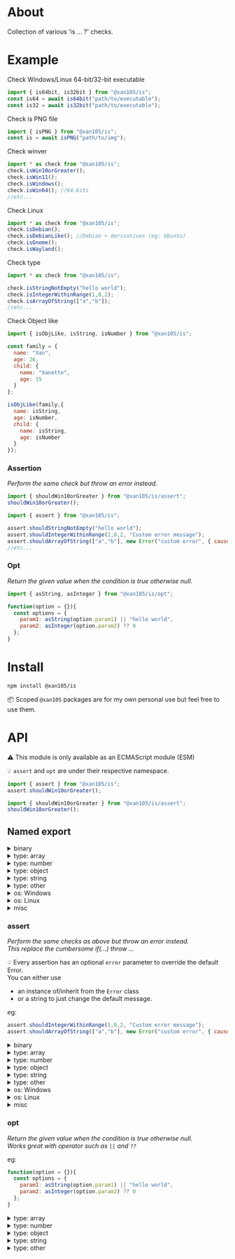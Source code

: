 About
=====

Collection of various 'is ... ?' checks.

Example
=======

Check Windows/Linux 64-bit/32-bit executable
```js
import { is64bit, is32bit } from "@xan105/is";
const is64 = await is64bit("path/to/executable");
const is32 = await is32bit("path/to/executable");
```

Check is PNG file
```js
import { isPNG } from "@xan105/is";
const is = await isPNG("path/to/img");
```

Check winver
```js
import * as check from "@xan105/is";
check.isWin10orGreater();
check.isWin11();
check.isWindows();
check.isWin64(); //64-bits
//etc...
```

Check Linux
```js
import * as check from "@xan105/is";
check.isDebian();
check.isDebianLike(); //Debian + derivatives (eg: Ubuntu)
check.isGnome();
check.isWayland();
```

Check type
```js
import * as check from "@xan105/is";

check.isStringNotEmpty("hello world");
check.isIntegerWithinRange(1,0,2);
check.isArrayOfString(["a","b"]);
//etc...
```

Check Object like
```js
import { isObjLike, isString, isNumber } from "@xan105/is";

const family = {
  name: "Xan",
  age: 26,
  child: {
    name: "Xanette",
    age: 15
  }
};

isObjLike(family,{
  name: isString,
  age: isNumber,
  child: {
    name: isString,
    age: isNumber
  }
});
```

### Assertion
_Perform the same check but throw an error instead._

```js
import { shouldWin10orGreater } from "@xan105/is/assert";
shouldWin10orGreater();
```

```js
import { assert } from "@xan105/is";

assert.shouldStringNotEmpty("hello world");
assert.shouldIntegerWithinRange(1,0,2, "Custom error message");
assert.shouldArrayOfString(["a","b"], new Error("custom error", { cause: err }));
//etc...
```

### Opt
_Return the given value when the condition is true otherwise null._

```js
import { asString, asInteger } from "@xan105/is/opt";

function(option = {}){
  const options = {
    param1: asString(option.param1) || "hello world",
    param2: asInteger(option.param2) ?? 0
  };
}
```

Install
=======

```
npm install @xan105/is
```

📦 Scoped `@xan105` packages are for my own personal use but feel free to use them.

API
===

⚠️ This module is only available as an ECMAScript module (ESM)<br />

💡 `assert` and `opt` are under their respective namespace.
```js
import { assert } from "@xan105/is";
assert.shouldWin10orGreater();

import { shouldWin10orGreater } from "@xan105/is/assert";
shouldWin10orGreater();
```

## Named export

<details><summary>binary</summary>
  
#### `is64bit(filePath: string): Promise<boolean>`

Check if it's a 64-bits (x86_64) Windows or Linux binary.<br />

#### `is32bit(filePath: string): Promise<boolean>`

Same as above but for a 32-bits (x86) Windows or Linux binary.

#### `isPNG(filePath: string): Promise<boolean>`
#### `isJPG(filePath: string): Promise<boolean>`
#### `isICO(filePath: string): Promise<boolean>`
#### `isGIF(filePath: string): Promise<boolean>`
#### `isWEBP(filePath: string): Promise<boolean>`
#### `isQOI(filePath: string): Promise<boolean>`
  
</details>

<details><summary>type: array</summary>

#### `isArray(value: any): boolean`
#### `isArrayNotEmpty(value: any): boolean`
#### `isArrayOfString(value: string[]): boolean`
#### `isSizeArrayOfString(value: string[], length: number): boolean`
#### `isArrayOfStringNotEmpty(value: string[]): boolean`
#### `isSizeArrayOfStringNotEmpty(value: string[], length: number): boolean`
#### `isArrayOfNumber(value: number[]): boolean`
#### `isSizeArrayOfNumber(value: number[], length: number): boolean`
#### `isArrayOfNumberWithinRange(value: number[], min: number, max: number): boolean`
#### `isSizeArrayOfNumberWithinRange(value: number[], length: number, min: number, max: number): boolean`
#### `isArrayOfInteger(value: number[]): boolean`
#### `isSizeArrayOfInteger(value: number[], length: number): boolean`
#### `isArrayOfIntegerPositive(value: number[]): boolean`
#### `isSizeArrayOfIntegerPositive(value: number[], length: number): boolean`
#### `isArrayOfIntegerPositiveOrZero(value: number[]): boolean`
#### `isSizeArrayOfIntegerPositiveOrZero(value: number[], length: number): boolean`
#### `isArrayOfIntegerWithinRange(value: number[], min: number, max: number): boolean`
#### `isSizeArrayOfIntegerWithinRange(value: number[], length: number, min: number, max: number): boolean`
#### `isArrayOfObj(value: any): boolean`
#### `isSizeArrayOfObj(value: any, length: number): boolean`
#### `isArrayOfObjWithProperties(value: any, prop: string[]): boolean`
#### `isSizeArrayOfObjWithProperties(value: any, length: number, prop: string[]): boolean`
#### `isArrayOfObjLike(value: any, schema: object): boolean`
#### `isSizeArrayOfObjLike(value: any, length: number, schema: object): boolean`
#### `isArrayOfBuffer(value: any): boolean`
#### `isSizeArrayOfBuffer(value: any, length: number): boolean`
  
</details>  

<details><summary>type: number</summary>
  
#### `isBigInt(value: any): boolean`
#### `isBigIntPositive(value: BigInt): boolean`
#### `isBigIntPositiveOrZero(value: BigInt): boolean`
#### `isBigIntWithinRange(value: BigInt, min: BigInt, max: BigInt): boolean`
#### `isInteger(value: number): boolean`
#### `isIntegerPositive(value: number): boolean`
#### `isIntegerPositiveOrZero(value: number): boolean`
#### `isIntegerWithinRange(value: number, min: number, max: number): boolean`
#### `isNumber(value: number): boolean`
#### `isNumberWithinRange(value: number, min: number, max: number): boolean`
  
</details>

<details><summary>type: object</summary>

#### `isObj(value: any): boolean`

as in a "plain obj" and not a JS obj so {}, new Object() and Object.create(null).

#### `isObjNotEmpty(value: any): boolean`
#### `isObjWithProperties(value: any, prop: string[]): boolean`
#### `isObjLike(value: any, schema: object): boolean`

Check if an obj is like the specified schema.<br/>
Where schema is an obj containing a set of required property name and its corresponding _check_ function.<br/>
If the obj has these properties and they are validated by said corresponding function then this will return true otherwise false. 

<details><summary>Example:</summary>

```js
const family = {
  name: "Xan",
  age: 26,
  child: {
    name: "Xanette",
    age: 15,
    height: 164,
    weight: 42
  }
};

isObjLike(family,{
  name: isString,
  age: isNumber,
  child: {
    name: isStringNotEmpty,
    age: [ isIntegerWithinRange, [0,100] ],
    height: isNumber,
    weight: [ isNumber, [] ]
  }
});
```

</details>

The check funtion should only return a **boolean**.<br/>
**Otherwise** or if the function throws then **false** will be assumed.<br/>
_NB: Function that use [@xan105/error](https://github.com/xan105/node-error) will bypass this and still throw (this is by design)._

The check funtion should be defined as follow: `something: [function, [args,...] ]`<br/>
If you don't have any args then an empty array: `something: [function, [] ]`<br/>
Or you can pass the function as is (shortcut): `something: function`<br/>
Note that `something: [function]` is invalid !
  
</details>

<details><summary>type: string</summary>
  
#### `isString(value: any): boolean`
#### `isStringNotEmpty(value: string): boolean`
#### `isHexString(value: string): boolean`
  
</details>

<details><summary>type: other</summary>
  
#### `isBoolean(value: any): boolean`  
#### `isBuffer(value: any): boolean`
#### `isError(value: any): boolean`
#### `isRegExp(value: any): boolean`
  
</details>

<details><summary>os: Windows</summary>

#### `isWindows(): boolean`
#### `isWindowsX86(): boolean`

alias: `isWin32(): boolean`

#### `isWindowsX64(): boolean`

alias: `isWin64(): boolean`

#### `isWin11orGreater(): boolean`
#### `isWin10orGreater(): boolean`
#### `isWin8orGreater(): boolean`
#### `isWin7orGreater(): boolean`
#### `isWin11orLesser(): boolean`
#### `isWin10orLesser(): boolean`
#### `isWin8orLesser(): boolean`
#### `isWin7orLesser(): boolean`
#### `isWin11(): boolean`
#### `isWin10(): boolean`
#### `isWin8(): boolean`
#### `isWin7(): boolean`
  
</details>
  
<details><summary>os: Linux</summary>
  
#### `isLinux(): boolean`
#### `isArch(): Promise<boolean>`
#### `isArchLike(): Promise<boolean>`
#### `isManjaro(): Promise<boolean>`
#### `isDebian(): Promise<boolean>`
#### `isDebianLike(): Promise<boolean>`
#### `isUbuntu(): Promise<boolean>`
#### `isUbuntuLike(): Promise<boolean>`
#### `isMint(): Promise<boolean>`
#### `isPopOS(): Promise<boolean>`
#### `isElementaryOS(): Promise<boolean>`
#### `isDeepin(): Promise<boolean>`
#### `isRaspberryPiOS(): Promise<boolean>`

alias: `isRaspbian(): Promise<boolean>`

#### `isFedora(): Promise<boolean>`
#### `isFedoraLike(): Promise<boolean>`
#### `isOpenSUSE(): Promise<boolean>`
#### `isSlackware(): Promise<boolean>`
#### `isGentoo(): Promise<boolean>`

#### `isGnome(): boolean`
#### `isKDE(): boolean`
#### `isXFCE(): boolean`
#### `isMate(): boolean`
#### `isCinnamon(): boolean`

#### `isWayland(): boolean`
  
</details>

<details><summary>misc</summary>
  
#### `isIP(value: string): boolean`
#### `isIPv4(value: string): boolean`
#### `isIPv6(value: string): boolean`
  
</details>
  
### assert

_Perform the same checks as above but throw an error instead._<br/>
_This replace the cumbersome if(...) throw ..._

💡 Every assertion has an optional `error` parameter to override the default Error.<br/>
You can either use
  
- an instance of/inherit from the `Error` class 
- or a string to just change the default message.

eg: 
  
```js
assert.shouldIntegerWithinRange(1,0,2, "Custom error message");
assert.shouldArrayOfString(["a","b"], new Error("custom error", { cause: err }));
```
  
<details><summary>binary</summary>
  
#### `should64bit (filePath: string, error?: string | object): Promise<void>`
#### `should32bit (filePath: string, error?: string | object): Promise<void>`
#### `shouldPNG(filePath: string, error?: string | object): Promise<void>`
#### `shouldJPG(filePath: string, error?: string | object): Promise<void>`
#### `shouldICO(filePath: string, error?: string | object): Promise<void>`
#### `shouldGIF(filePath: string, error?: string | object): Promise<void>`
#### `shouldWEBP(filePath: string, error?: string | object): Promise<void>`
#### `shouldQOI(filePath: string, error?: string | object): Promise<void>`
  
</details>

<details><summary>type: array</summary>
  
#### `shouldArray(value: any, error?: string | object): void`
#### `shouldArrayNotEmpty(value: any, error?: string | object): void`
#### `shouldArrayOfString(value: string[], error?: string | object): void`
#### `shouldSizeArrayOfString(value: string[], length: number, error?: string | object): void`
#### `shouldArrayOfStringNotEmpty(value: string[], error?: string | object): void`
#### `shouldSizeArrayOfStringNotEmpty(value: string[], length: number, error?: string | object): void`
#### `shouldArrayOfNumber(value: number[], error?: string | object): void`
#### `shouldSizeArrayOfNumber(value: number[], length: number, error?: string | object): void`
#### `shouldArrayOfNumberWithinRange(value: number[], min: number, max: number, error?: string | object): void`
#### `shouldSizeArrayOfNumberWithinRange(value: number[], length: number, min: number, max: number, error?: string | object): void`
#### `shouldArrayOfInteger(value: number[], error?: string | object): void`
#### `shouldSizeArrayOfInteger(value: number[], length: number, error?: string | object): void`
#### `shouldArrayOfIntegerPositive(value: number[], error?: string | object): void`
#### `shouldSizeArrayOfIntegerPositive(value: number[], length: number, error?: string | object): void`
#### `shouldArrayOfIntegerPositiveOrZero(value: number[], error?: string | object): void`
#### `shouldSizeArrayOfIntegerPositiveOrZero(value: number[], length: number, error?: string | object): void`
#### `shouldArrayOfIntegerWithinRange(value: number[], min: number, max: number, error?: string | object): void`
#### `shouldSizeArrayOfIntegerWithinRange(value: number[], length: number, min: number, max: number, error?: string | object): void`
#### `shouldArrayOfObj(value: any, error?: string | object): void`
#### `shouldSizeArrayOfObj(value: any, length: number, error?: string | object): void`
#### `shouldArrayOfObjWithProperties(value: any, prop: string[], error?: string | object): void`
#### `shouldSizeArrayOfObjWithProperties(value: any, length: number, prop: string[], error?: string | object): void`
#### `shouldArrayOfObjLike(value: any, schema: object): void`
#### `shouldSizeArrayOfObjLike(value: any, length: number, schema: object): void`
#### `shouldArrayOfBuffer(value: any, error?: string | object): void`
#### `shouldSizeArrayOfBuffer(value: any, length: number, error?: string | object): void`
  
</details>
 
<details><summary>type: number</summary>

#### `shouldBigInt(value: any, error?: string | object): void`
#### `shouldBigIntPositive(value: BigInt, error?: string | object): void`
#### `shouldBigIntPositiveOrZero(value: BigInt, error?: string | object): void`
#### `shouldBigIntWithinRange(value: BigInt, min: BigInt, max: BigInt, error?: string | object): void`
#### `shouldInteger(value: number, error?: string | object): void`
#### `shouldIntegerPositive(value: number, error?: string | object): void`
#### `shouldIntegerPositiveOrZero(value: number, error?: string | object): void`
#### `shouldIntegerWithinRange(value: number, min: number, max: number, error?: string | object): void`
#### `shouldNumber(value: number, error?: string | object): void`
#### `shouldNumberWithinRange(value: number, min: number, max: number, error?: string | object): void`
  
</details>

<details><summary>type: object</summary>

#### `shouldObj(value: any, error?: string | object): void`
#### `shouldObjNotEmpty(value: any, error?: string | object): void`
#### `shouldObjWithProperties(value: any, prop: string[], error?: string | object): void`
#### `shouldObjLike(value: any, schema: object): void`
  
</details>

<details><summary>type: string</summary>

#### `shouldString(value: any, error?: string | object): void`
#### `shouldStringNotEmpty(value: string, error?: string | object): void`
#### `shouldHexString(value: string, error?: string | object): void`
  
</details>

<details><summary>type: other</summary>
  
#### `shouldBoolean(value: any, error?: string | object): void`
#### `shouldBuffer(value: any, error?: string | object): void`
#### `shouldError(value: any, error?: string | object): void`
#### `shouldRegExp(value: any, error?: string | object): void`
  
</details>

<details><summary>os: Windows</summary>
  
#### `shouldWindows(error?: string | object): void`
#### `shouldWindowsX86(error?: string | object): void`

alias: `shouldWin32(error?: string | object): void`

#### `shouldWindowsX64(error?: string | object): void`

alias: `shouldWin64(error?: string | object): void`

#### `shouldWin11orGreater(error?: string | object): void`
#### `shouldWin10orGreater(error?: string | object): void`
#### `shouldWin8orGreater(error?: string | object): void`
#### `shouldWin7orGreater(error?: string | object): void`
#### `shouldWin11orLesser(error?: string | object): void`
#### `shouldWin10orLesser(error?: string | object): void`
#### `shouldWin8orLesser(error?: string | object): void`
#### `shouldWin7orLesser(error?: string | object): void`
#### `shouldWin11(error?: string | object): void`
#### `shouldWin10(error?: string | object): void`
#### `shouldWin8(error?: string | object): void`
#### `shouldWin7(error?: string | object): void`
  
</details>

<details><summary>os: Linux</summary>

#### `shouldLinux(error?: string | object): void`
#### `shouldArch(error?: string | object): Promise<void>`
#### `shouldArchLike(error?: string | object): Promise<void>`
#### `shouldManjaro(error?: string | object): Promise<void>`
#### `shouldDebian(error?: string | object): Promise<void>`
#### `shouldDebianLike(error?: string | object): Promise<void>`
#### `shouldUbuntu(error?: string | object): Promise<void>`
#### `shouldUbuntuLike(error?: string | object): Promise<void>`
#### `shouldMint(error?: string | object): Promise<void>`
#### `shouldPopOS(error?: string | object): Promise<void>`
#### `shouldElementaryOS(error?: string | object): Promise<void>`
#### `shouldDeepin(error?: string | object): Promise<void>`
#### `shouldRaspberryPiOS(error?: string | object): Promise<void>`

alias: `shouldRaspbian(error?: string | object): Promise<void>`

#### `shouldFedora(error?: string | object): Promise<void>`
#### `shouldFedoraLike(error?: string | object): Promise<void>`
#### `shouldOpenSUSE(error?: string | object): Promise<void>`
#### `shouldSlackware(error?: string | object): Promise<void>`
#### `shouldGentoo(error?: string | object): Promise<void>`

#### `shouldGnome(error?: string | object): void`
#### `shouldKDE(error?: string | object): void`
#### `shouldXFCE(error?: string | object): void`
#### `shouldMate(error?: string | object): void`
#### `shouldCinnamon(error?: string | object): void`

#### `shouldWayland(error?: string | object): void`
  
</details>
  
<details><summary>misc</summary>

#### `shouldIP(value: string, error?: string | object): void`
#### `shouldIPv4(value: string, error?: string | object): void`
#### `shouldIPv6(value: string, error?: string | object): void`
  
</details>
  
### opt

_Return the given value when the condition is true otherwise null._<br/>
_Works great with operator such as `||` and `??`_

eg:
```js
function(option = {}){
  const options = {
    param1: asString(option.param1) || "hello world",
    param2: asInteger(option.param2) ?? 0
  };
}
```
  
<details><summary>type: array</summary>
  
#### `asArray(value: any): any`
#### `asArrayNotEmpty(value: any): any`
#### `asArrayOfString(value: string[]): string[] | null`
#### `asSizeArrayOfString(value: string[], length: number): string[] | null`
#### `asArrayOfStringNotEmpty(value: string[]): string[] | null`
#### `asSizeArrayOfStringNotEmpty(value: string[], length: number): string[] | null`
#### `asArrayOfNumber(value: number[]): number[] | null`
#### `asSizeArrayOfNumber(value: number[], length: number): number[] | null`
#### `asArrayOfNumberWithinRange(value: number[], min: number, max: number): number[] | null`
#### `asSizeArrayOfNumberWithinRange(value: number[], length: number, min: number, max: number): number[] | null`
#### `asArrayOfInteger(value: number[]): number[] | null`
#### `asSizeArrayOfInteger(value: number[], length: number): number[] | null`
#### `asArrayOfIntegerPositive(value: number[]): number[] | null`
#### `asSizeArrayOfIntegerPositive(value: number[], length: number): number[] | null`
#### `asArrayOfIntegerPositiveOrZero(value: number[]): number[] | null`
#### `asSizeArrayOfIntegerPositiveOrZero(value: number[], length: number): number[] | null`
#### `asArrayOfIntegerWithinRange(value: number[], min: number, max: number): number[] | null`
#### `asSizeArrayOfIntegerWithinRange(value: number[], length: number, min: number, max: number): number[] | null`
#### `asArrayOfObj(value: any): any`
#### `asSizeArrayOfObj(value: any, length: number): any`
#### `asArrayOfObjWithProperties(value: any, prop: string[]): any`
#### `asSizeArrayOfObjWithProperties(value: any, length: number, prop: string[]): any`
#### `asArrayOfObjLike(value: any, schema: object): any`
#### `asSizeArrayOfObjLike(value: any, length: number, schema: object): any`
#### `asArrayOfBuffer(value: any): any`
#### `asSizeArrayOfBuffer(value: any, length: number): any`
  
</details>

<details><summary>type: number</summary>
  
#### `asBigInt(value: any): any`
#### `asBigIntPositive(value: BigInt): BigInt | null`
#### `asBigIntPositiveOrZero(value: BigInt): BigInt | null`
#### `asBigIntWithinRange(value: BigInt, min: BigInt, max: BigInt): BigInt | null`
#### `asInteger(value: number): number | null`
#### `asIntegerPositive(value: number): number | null`
#### `asIntegerPositiveOrZero(value: number): number | null`
#### `asIntegerWithinRange(value: number, min: number, max: number): number | null`
#### `asNumber(value: number): number | null`
#### `asNumberWithinRange(value: number, min: number, max: number): number | null`
  
</details>
  
<details><summary>type: object</summary>
  
#### `asObj(value: any): any`
#### `asObjNotEmpty(value: any): any`
#### `asObjWithProperties(value: any, prop: string[]): any`
#### `asObjLike(value: any, schema: object): any`
  
</details>

<details><summary>type: string</summary>
  
#### `asString(value: any): any`
#### `asStringNotEmpty(value: string): string | null`
#### `asHexString(value: string): string | null`
  
</details>
  
<details><summary>type: other</summary>

#### `asBoolean(value: any): any`
#### `asBuffer(value: any): any`
#### `asError(value: any): any`
#### `asRegExp(value: any): any`
  
</details>
